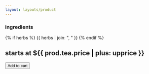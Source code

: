 ```yaml
---
layout: layouts/product
---
```

### ingredients
{% if herbs %}
  {{ herbs | join: ", " }}
{% endif %}

## starts at ${{ prod.tea.price | plus: upprice }}
<button class="snipcart-add-item btn"
  data-item-id="{{ sku }}"
  data-item-price="{{ prod.tea.price | plus: upprice }}"
  data-item-weight="{{ prod.tea.weight }}"
  data-item-url="{{ url }}"
  data-item-description="{{ short }}"
  data-item-image="/img/prod/{{ img.thumb }}"
  data-item-name="{{ title }}"
  data-item-custom2-name="Sizes"
  data-item-custom2-options="{{ prod.tea.vars }}">
  Add to cart
</button>